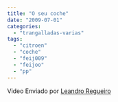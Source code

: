 ```yaml
---
title: "O seu coche"
date: "2009-07-01"
categories: 
  - "trangalladas-varias"
tags: 
  - "citroen"
  - "coche"
  - "feij009"
  - "feijoo"
  - "pp"
---
```


Video Enviado por [Leandro Regueiro](http://leandroregueiro.es/)
